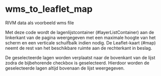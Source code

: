 # wms_to_leaflet_map
RIVM data als voorbeeld wms file

Met deze code wordt de lagenlijstcontainer (#layerListContainer) aan de linkerkant van de pagina weergegeven met een maximale hoogte van het scherm en een verticale schuifbalk indien nodig. De Leaflet-kaart (#map) neemt de rest van het beschikbare ruimte aan de rechterkant in beslag.

De geselecteerde lagen worden verplaatst naar de bovenkant van de lijst zodra de bijbehorende checkbox is geselecteerd. Hierdoor worden de geselecteerde lagen altijd bovenaan de lijst weergegeven.
